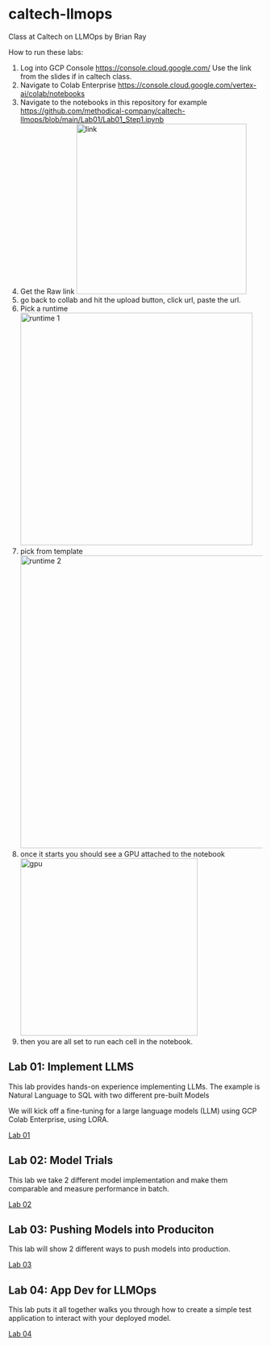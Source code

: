 # caltech-llmops
Class at Caltech on LLMOps by Brian Ray

How to run these labs:
1. Log into GCP Console https://console.cloud.google.com/ Use the link from the slides if in caltech class.
1. Navigate to Colab Enterprise https://console.cloud.google.com/vertex-ai/colab/notebooks
1. Navigate to the notebooks in this repository for example https://github.com/methodical-company/caltech-llmops/blob/main/Lab01/Lab01_Step1.ipynb
1. Get the Raw link <img width="337" alt="link" src="https://github.com/user-attachments/assets/233100d7-e176-482c-ad90-e5674efa88e0">
1. go back to collab and hit the upload button, click url, paste the url.
1. Pick a runtime <img width="460" alt="runtime 1" src="https://github.com/user-attachments/assets/434d1471-d03c-4896-b9d7-5abddc8866d8">
1. pick from template <img width="579" alt="runtime 2" src="https://github.com/user-attachments/assets/376dc634-6413-4c7a-9e1a-797df5bfe8c4">
1. once it starts you should see a GPU attached to the notebook  <img width="351" alt="gpu" src="https://github.com/user-attachments/assets/c0d8545d-0760-4b8b-9f99-5680b4e8e00b">
1. then you are all set to run each cell in the notebook. 


## Lab 01: Implement LLMS

This lab provides hands-on experience implementing LLMs. The example is Natural Language to SQL with two different pre-built Models

We will kick off a fine-tuning for a large language models (LLM) using GCP Colab Enterprise, using LORA. 

[Lab 01](./Lab01)

## Lab 02: Model Trials

This lab we take 2 different model implementation and make them comparable and measure performance in batch.

[Lab 02](./Lab02)

## Lab 03: Pushing Models into Produciton

This lab will show 2 different ways to push models into production.

[Lab 03](./Lab03)

## Lab 04: App Dev for LLMOps

This lab puts it all together walks you through how to create a simple test application to interact with your deployed model. 

[Lab 04](./Lab04)


